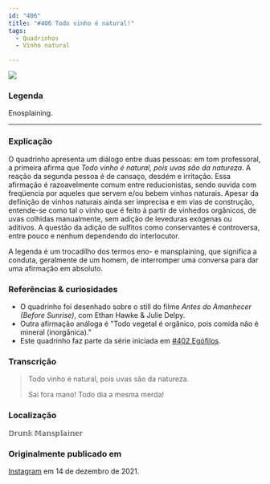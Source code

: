```yaml
---
id: "406"
title: "#406 Todo vinho é natural!"
tags:
  - Quadrinhos
  - Vinho natural

---
```

![](https://bebiodicionario-com.s3.amazonaws.com/media/posts/202112/267280079_1544381735946165_5869296588521390643_n_17940900247701854.jpg)
### Legenda
Enosplaining.

---

### Explicação
O quadrinho apresenta um diálogo entre duas pessoas: em tom professoral, a primeira afirma que *Todo vinho é natural, pois uvas são da natureza*. A reação da segunda pessoa é de cansaço, desdém e irritação. Essa afirmação é razoavelmente comum entre reducionistas, sendo ouvida com freqüencia por aqueles que servem e/ou bebem vinhos naturais. Apesar da definição de vinhos naturais ainda ser imprecisa e em vias de construção, entende-se como tal o vinho que é feito à partir de vinhedos orgânicos, de uvas colhidas manualmente, sem adição de leveduras exógenas ou aditivos. A questão da adição de sulfitos como conservantes é controversa, entre pouco e nenhum dependendo do interlocutor.

A legenda é um trocadilho dos termos eno- e mansplaining, que significa a conduta, geralmente de um homem, de interromper uma conversa para dar uma afirmação em absoluto.

### Referências & curiosidades
- O quadrinho foi desenhado sobre o still do filme *Antes do Amanhecer (Before Sunrise)*, com Ethan Hawke & Julie Delpy.
- Outra afirmação análoga é "Todo vegetal é orgânico, pois comida não é mineral (inorgânica)."
- Este quadrinho faz parte da série iniciada em [#402 Egófilos](bod402/).

### Transcrição
> Todo vinho é natural, pois uvas são da natureza.
> 
> Sai fora mano! Todo dia a mesma merda!

### Localização
𝔻𝕣𝕦𝕟𝕜 𝕄𝕒𝕟𝕤𝕡𝕝𝕒𝕚𝕟𝕖𝕣

### Originalmente publicado em 
[Instagram](https://www.instagram.com/p/CXeVK1ZpjWp/) em 14 de dezembro de 2021.

